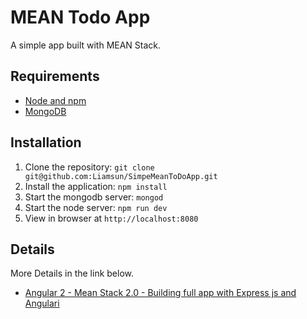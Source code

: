 # MEAN Todo App

A simple app built with MEAN Stack.

## Requirements

- [Node and npm](http://nodejs.org)
- [MongoDB](https://www.mongodb.com/download-center#community)

## Installation

1. Clone the repository: `git clone git@github.com:Liamsun/SimpeMeanToDoApp.git`
2. Install the application: `npm install`
3. Start the mongodb server: `mongod`
4. Start the node server: `npm run dev`
5. View in browser at `http://localhost:8080`

## Details

More Details in the link below.
- [Angular 2 - Mean Stack 2.0 - Building full app with Express js and Angulari](https://www.youtube.com/watch?v=AgUZJ96qF9U)
